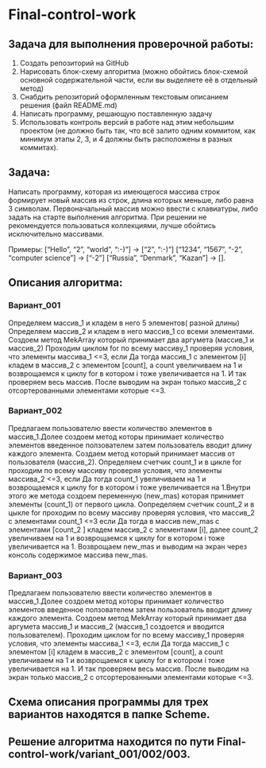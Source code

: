 # Final-control-work
## Задача  для  выполнения проверочной работы:
1. Создать репозиторий на GitHub
2. Нарисовать блок-схему алгоритма (можно обойтись блок-схемой основной содержательной части, если вы выделяете её в отдельный метод)
3. Снабдить репозиторий оформленным текстовым описанием решения (файл README.md)
4. Написать программу, решающую поставленную задачу
5. Использовать контроль версий в работе над этим небольшим проектом (не должно быть так, что всё залито одним коммитом, как минимум этапы 2, 3, и 4 должны быть расположены в разных коммитах).
## Задача:
Написать программу, которая из имеющегося массива строк формирует новый массив из строк, длина которых меньше, либо равна 3 символам. Первоначальный массив можно ввести с клавиатуры, либо задать на старте выполнения алгоритма. При решении не рекомендуется пользоваться коллекциями, лучше обойтись исключительно массивами.

Примеры:
[“Hello”, “2”, “world”, “:-)”] → [“2”, “:-)”]
[“1234”, “1567”, “-2”, “computer science”] → [“-2”]
[“Russia”, “Denmark”, “Kazan”] → [].

## Описания алгоритма:
### Вариант_001
Определяем массив_1 и кладем в него 5 элементов( разной длины)
Определяем массив_2 и кладем в него масcив_1 со всеми элементами.
Создоем метод MekArray который принимает два аргумета (массив_1 и массив_2)
Проходим циклом for по всему массиву_1 проверяя условия, что элементы массива_1 <=3, если Да тогда  массив_1 с элементом [i] кладем в массив_2 с элементом [count], а  count увеличиваем на 1 и возврощаемся к циклу  for в котором i тоже увеличивается на 1. И так проверяем весь массив. После выводим на экран только массив_2 с отсортерованными элементами которые <=3.
### Вариант_002
Предлагаем пользователю ввести количество элементов в массив_1.Долее создоем метод которы принимает количество элементов введенное ползователем затем пользователь вводит длину каждого элемента.
Создаем метод который принимает массив от пользователя (массив_2).
Определяем счетчик count_1 и в цикле for проходим по всему массиву проверяя условия, что элементы массива_2 <=3,  если Да тогда count_1 увеличиваем на 1 и возврощаемся к циклу  for в котором i тоже увеличивается на 1.Внутри этого же  метода создоем переменную (new_mas) которая принимет элементы (count_1) от первого цикла. Оопределяем счетчик count_2  и в цыкле for проходим по всему массиву проверяя условия, что массив_2 с элементами count_1 <=3  если Да тогда  в массив new_mas с элементами [count_2 ] кладем массив_2 с элементами [i],  далее count_2 увеличиваем на 1 и возврощаемся к циклу for в котором i тоже увеличивается на 1. Возврощаем new_mas и выводим на экран через консоль содержимое массива new_mas.
### Вариант_003
Предлагаем пользователю ввести количество элементов в массив_1.Долее создоем метод которы принимает количество элементов введенное ползователем затем пользователь вводит длину каждого элемента.
Создоем метод MekArray который принимает два аргумета массив_1 и массив_2 (массив_1 создоется и вводится пользователем).
Проходим циклом for по всему массиву_1 проверяя условия, что элементы массива_1 <=3, если Да тогда  массив_1 с элементом [i] кладем в массив_2 с элементом [count], а  count увеличиваем на 1 и возврощаемся к циклу  for в котором i тоже увеличивается на 1. И так проверяем весь массив. После выводим на экран только массив_2 с отсортерованными элементами которые <=3.

## Схема описания программы для трех вариантов находятся в папке Scheme.

## Решение алгоритма находится по пути Final-control-work/variant_001/002/003.
